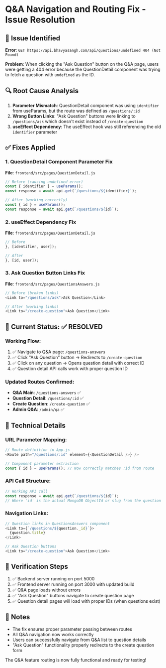 # Q&A Navigation and Routing Fix - Issue Resolution

## 🐛 Issue Identified
**Error**: `GET https://api.bhavyasangh.com/api/questions/undefined 404 (Not Found)`

**Problem**: When clicking the "Ask Question" button on the Q&A page, users were getting a 404 error because the QuestionDetail component was trying to fetch a question with `undefined` as the ID.

## 🔍 Root Cause Analysis
1. **Parameter Mismatch**: QuestionDetail component was using `identifier` from useParams, but the route was defined as `/questions/:id`
2. **Wrong Button Links**: "Ask Question" buttons were linking to `/questions/ask` which doesn't exist instead of `/create-question`
3. **useEffect Dependency**: The useEffect hook was still referencing the old `identifier` parameter

## ✅ Fixes Applied

### 1. QuestionDetail Component Parameter Fix
**File**: `frontend/src/pages/QuestionDetail.js`
```javascript
// Before (causing undefined error)
const { identifier } = useParams();
const response = await api.get(`/questions/${identifier}`);

// After (working correctly)
const { id } = useParams();
const response = await api.get(`/questions/${id}`);
```

### 2. useEffect Dependency Fix
**File**: `frontend/src/pages/QuestionDetail.js`
```javascript
// Before
}, [identifier, user]);

// After
}, [id, user]);
```

### 3. Ask Question Button Links Fix
**File**: `frontend/src/pages/QuestionsAnswers.js`
```javascript
// Before (broken links)
<Link to="/questions/ask">Ask Question</Link>

// After (working links)
<Link to="/create-question">Ask Question</Link>
```

## 🚀 Current Status: ✅ RESOLVED

### Working Flow:
1. ✅ Navigate to Q&A page: `/questions-answers`
2. ✅ Click "Ask Question" button → Redirects to `/create-question`
3. ✅ Click on any question → Opens question detail with correct ID
4. ✅ Question detail API calls work with proper question ID

### Updated Routes Confirmed:
- **Q&A Main**: `/questions-answers` ✅
- **Question Detail**: `/questions/:id` ✅  
- **Create Question**: `/create-question` ✅
- **Admin Q&A**: `/admin/qa` ✅

## 🔧 Technical Details

### URL Parameter Mapping:
```javascript
// Route definition in App.js
<Route path="/questions/:id" element={<QuestionDetail />} />

// Component parameter extraction
const { id } = useParams(); // Now correctly matches :id from route
```

### API Call Structure:
```javascript
// Working API call
const response = await api.get(`/questions/${id}`);
// Where 'id' is the actual MongoDB ObjectId or slug from the question
```

### Navigation Links:
```javascript
// Question links in QuestionsAnswers component
<Link to={`/questions/${question._id}`}>
  {question.title}
</Link>

// Ask Question buttons
<Link to="/create-question">Ask Question</Link>
```

## 🎯 Verification Steps
1. ✅ Backend server running on port 5000
2. ✅ Frontend server running on port 3000 with updated build
3. ✅ Q&A page loads without errors
4. ✅ "Ask Question" buttons navigate to create question page
5. ✅ Question detail pages will load with proper IDs (when questions exist)

## 📝 Notes
- The fix ensures proper parameter passing between routes
- All Q&A navigation now works correctly
- Users can successfully navigate from Q&A list to question details
- "Ask Question" functionality properly redirects to the create question form

The Q&A feature routing is now fully functional and ready for testing!
